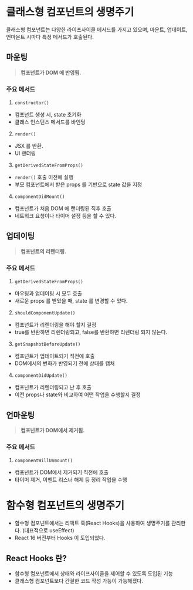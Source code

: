 # 클래스형 컴포넌트의 생명주기

클래스형 컴포넌트는 다양한 라이프사이클 메서드를 가지고 있으며, 
마운트, 업데이트, 언마운트 시마다 특정 메서드가 호출된다.

## 마운팅
> **컴포넌트가 DOM 에 반영됨.**

### 주요 메서드

1. `constructor()`
- 컴포넌트 생성 시, state 초기화
- 클래스 인스턴스 메서드를 바인딩

2. `render()`
- JSX 를 반환.
- UI 랜더링

3. `getDerivedStateFromProps()`
- `render()` 호출 이전에 실행
- 부모 컴포넌트에서 받은 props 를 기반으로 state 값을 지정

4. `componentDidMount()`
- 컴포넌트가 처음 DOM 에 랜더링된 직후 호출
- 네트워크 요청이나 타이머 설정 등을 할 수 있다.

## 업데이팅
> **컴포넌트의 리랜더링.**

### 주요 메서드

1. `getDerivedStateFromProps()`
- 마우팅과 업데이팅 시 모두 호출
- 새로운 props 를 받았을 때, state 를 변경할 수 있다.

2. `shouldComponentUpdate()`
- 컴포넌트가 리렌더링을 해야 할지 결정
- true를 반환하면 리렌더링되고, false를 반환하면 리렌더링 되지 않는다.

3. `getSnapshotBeforeUpdate()`
- 컴포넌트가 업데이트되기 직전에 호출
- DOM에서의 변화가 반영되기 전에 상태를 캡처

4. `componentDidUpdate()`
- 컴포넌트가 리렌더링되고 난 후 호출
- 이전 props나 state와 비교하여 어떤 작업을 수행할지 결정


## 언마운팅
> **컴포넌트가 DOM에서 제거됨.**

### 주요 메서드
1. `componentWillUnmount()`
- 컴포넌트가 DOM에서 제거되기 직전에 호출
- 타이머 제거, 이벤트 리스너 해제 등 정리 작업을 수행


# 함수형 컴포넌트의 생명주기

- 함수형 컴포넌트에서는 리액트 훅(React Hooks)을 사용하여 생명주기를 관리한다. (대표적으로 useEffect)
- React 16 버전부터 Hooks 이 도입되었다.


## React Hooks 란?
- 함수형 컴포넌트에서 상태와 라이프사이클을 제어할 수 있도록 도입된 기능
- 클래스형 컴포넌트보다 간결한 코드 작성 가능이 가능해졌다. 
